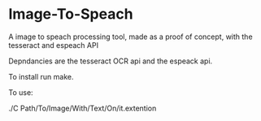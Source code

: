 # Image-To-Speach
A image to speach processing tool, made as a proof of concept, with the tesseract and espeach API

Depndancies are the tesseract OCR api and the espeack api.

To install run make.

To use:

./C Path/To/Image/With/Text/On/it.extention
